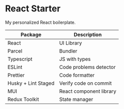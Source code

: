 # React Starter

My personalized React boilerplate.

| Package             | Description             |
| ------------------- | ----------------------- |
| React               | UI Library              |
| Parcel              | Bundler                 |
| Typescript          | JS with types           |
| ESLint              | Code problems detector  |
| Prettier            | Code formatter          |
| Husky + Lint Staged | Verify code on commit   |
| MUI                 | React component library |
| Redux Toolkit       | State manager           |
